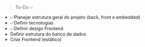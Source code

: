 > To-Do ✅

- ✅Planejar estrutura geral do projeto (back, front e embedded)
- ✅Definir tecnologias
- ✅Definir design Frontend
- Definir estrutura do banco de dados
- Criar Frontend (estático)